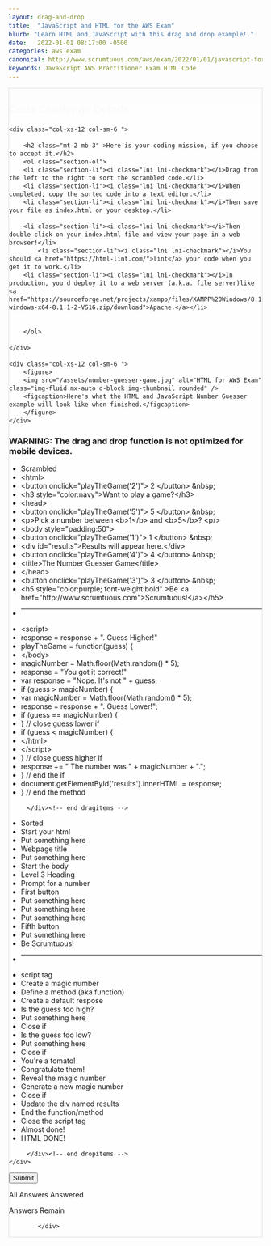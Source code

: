 ```yaml
---
layout: drag-and-drop
title:  "JavaScript and HTML for the AWS Exam"
blurb: "Learn HTML and JavaScript with this drag and drop example!."
date:   2022-01-01 08:17:00 -0500
categories: aws exam
canonical: http://www.scrumtuous.com/aws/exam/2022/01/01/javascript-for-aws-practitioner.html
keywords: JavaScript AWS Practitioner Exam HTML Code
---
```

	
			
<div style="border: 1px solid #DEDEDE;" class="main col col-12 col-sm-12  col-md-12 col-lg-12 order-1 order-sm-1 order-lg-1 mb-3 mt-3">


<div class="quiz-wrapper mt-3 mb-3" style="background: #FEFEFE;">
<h2 style="color:#FAFAFA"><span class="section-title" >Code Challenge Details</span></h2>




<div class="row mt-3 mb-3">

	<div class="col-xs-12 col-sm-6 ">

		<h2 class="mt-2 mb-3" >Here is your coding mission, if you choose to accept it.</h2>
		<ol class="section-ol">
		<li class="section-li"><i class="lni lni-checkmark"></i>Drag from the left to the right to sort the scrambled code.</li>
		<li class="section-li"><i class="lni lni-checkmark"></i>When completed, copy the sorted code into a text editor.</li>
		<li class="section-li"><i class="lni lni-checkmark"></i>Then save your file as index.html on your desktop.</li>
			
		<li class="section-li"><i class="lni lni-checkmark"></i>Then double click on your index.html file and view your page in a web browser!</li>
			<li class="section-li"><i class="lni lni-checkmark"></i>You should <a href="https://html-lint.com/">lint</a> your code when you get it to work.</li>
		<li class="section-li"><i class="lni lni-checkmark"></i>In production, you'd deploy it to a web server (a.k.a. file server)like <a href="https://sourceforge.net/projects/xampp/files/XAMPP%20Windows/8.1.1/xampp-windows-x64-8.1.1-2-VS16.zip/download">Apache.</a></li>
		
		
		</ol>	

	</div>

	<div class="col-xs-12 col-sm-6 ">
		<figure>
		<img src="/assets/number-guesser-game.jpg" alt="HTML for AWS Exam" class="img-fluid mx-auto d-block img-thumbnail rounded" />
		<figcaption>Here's what the HTML and JavaScript Number Guesser example will look like when finished.</figcaption>
		</figure>
	</div>


</div>




<h3>WARNING: The drag and drop function is not optimized for mobile devices.</h3>
    <div class="row mt-3 mb-3">
	
<div class="col-xs-12 col-sm-6  dragitems">
		 
<div class="unsorted w-100">
	 
<ul class="options w-100 p-3">


<li class="title title-scrambled">Scrambled</li>

<li class="option" data-target="1"><span class="option-data"> &lt;html&gt; </span></li>
<li class="option" data-target="10"><span class="option-data"> &lt;button onclick=&quot;playTheGame(&#39;2&#39;)&quot;&gt; 2 &lt;/button&gt; &amp;nbsp; </span></li>
<li class="option" data-target="6"><span class="option-data"> &lt;h3 style=&quot;color:navy&quot;&gt;Want to play a game?&lt;/h3&gt; </span></li>
<li class="option" data-target="2"><span class="option-data">    &lt;head&gt; </span></li>

<li class="option" data-target="13"><span class="option-data"> &lt;button onclick=&quot;playTheGame(&#39;5&#39;)&quot;&gt; 5 &lt;/button&gt; &amp;nbsp; </span></li>
<li class="option" data-target="7"><span class="option-data"> &lt;p&gt;Pick a number between &lt;b&gt;1&lt;/b&gt; and &lt;b&gt;5&lt;/b&gt;? &lt;p/&gt; </span></li>
<li class="option" data-target="5"><span class="option-data">  &lt;body style=&quot;padding:50&quot;&gt; </span></li>
<li class="option" data-target="9"><span class="option-data"> &lt;button onclick=&quot;playTheGame(&#39;1&#39;)&quot;&gt; 1 &lt;/button&gt; &amp;nbsp; </span></li>
<li class="option" data-target="14"><span class="option-data"> &lt;div id=&quot;results&quot;&gt;Results will appear here.&lt;/div&gt; </span></li>
<li class="option" data-target="12"><span class="option-data"> &lt;button onclick=&quot;playTheGame(&#39;4&#39;)&quot;&gt; 4 &lt;/button&gt; &amp;nbsp; </span></li>
<li class="option" data-target="3"><span class="option-data"> &lt;title&gt;The Number Guesser Game&lt;/title&gt; </span></li>
<li class="option" data-target="4"><span class="option-data">    &lt;/head&gt; </span></li>

<li class="option" data-target="11"><span class="option-data"> &lt;button onclick=&quot;playTheGame(&#39;3&#39;)&quot;&gt; 3 &lt;/button&gt; &amp;nbsp; </span></li>
<li class="option" data-target="77"><span class="option-data"> &lt;h5 style="color:purple; font-weight:bold" &gt;Be &lt;a href=&quot;http://www.scrumtuous.com&quot;&gt;Scrumtuous!&lt;/a&gt;&lt;/h5&gt;</span></li>











<li><hr/></li>


<li class="option" data-target="15"><span class="option-data"> &lt;script&gt; </span></li>
<li class="option" data-target="23"><span class="option-data">    		response = response + &quot;. Guess Higher!&quot; </span></li>
<li class="option" data-target="17"><span class="option-data">    playTheGame = function(guess) { </span></li>
<li class="option" data-target="32"><span class="option-data">    &lt;/body&gt; </span></li>
<li class="option" data-target="28"><span class="option-data"> magicNumber = Math.floor(Math.random() * 5); </span></li>
<li class="option" data-target="26"><span class="option-data"> response = &quot;You got it correct!&quot; 
<li class="option" data-target="18"><span class="option-data">    	var response = &quot;Nope. It&#39;s not &quot; + guess; </span></li>
<li class="option" data-target="19"><span class="option-data">    	if (guess &gt; magicNumber) { </span></li>
<li class="option" data-target="16"><span class="option-data">    var magicNumber = Math.floor(Math.random() * 5); </span></li>
<li class="option" data-target="20"><span class="option-data">    		response = response + &quot;. Guess Lower!&quot;; </span></li>
<li class="option" data-target="25"><span class="option-data"> if (guess == magicNumber) { </span></li>
</span></li>
<li class="option" data-target="21"><span class="option-data">    	} // close guess lower if </span></li>
<li class="option" data-target="22"><span class="option-data">    	if (guess &lt; magicNumber) { </span></li>

<li class="option" data-target="33"><span class="option-data"> &lt;/html&gt; </span></li>
<li class="option" data-target="31"><span class="option-data"> &lt;/script&gt; </span></li>
<li class="option" data-target="24"><span class="option-data">    	} // close guess higher if </span></li>
<li class="option" data-target="27"><span class="option-data"> response += &quot; The number was &quot; + magicNumber + &quot;.&quot;; </span></li>



<li class="option" data-target="28a"><span class="option-data"> } // end the if  </span></li>
<li class="option" data-target="29"><span class="option-data"> document.getElementById(&#39;results&#39;).innerHTML = response;  </span></li>

<li class="option" data-target="30"><span class="option-data"> } // end the method  </span></li>








</ul>

</div>		 
		 
		 </div><!-- end dragitems -->

<div class="col-xs-12 col-sm-6  border-solid border-green dropitems">
		 
<div class="answers w-100">
  

<ul class="options w-100 p-3">
<li class="title title-sorted">Sorted</li>
<li class="sink"><span class="target w-100" data-accept="1">Start your html</span></li>
<li class="sink"><span class="target w-100" data-accept="2">Put something here</span></li>
<li class="sink"><span class="target w-100" data-accept="3">Webpage title</span></li>
<li class="sink"><span class="target w-100" data-accept="4">Put something here</span></li>
<li class="sink"><span class="target w-100" data-accept="5">Start the body</span></li>
<li class="sink"><span class="target w-100" data-accept="6">Level 3 Heading</span></li>
<li class="sink"><span class="target w-100" data-accept="7">Prompt for a number</span></li>

<li class="sink"><span class="target w-100" data-accept="9">First button</span></li>
<li class="sink"><span class="target w-100" data-accept="10">Put something here</span></li>
<li class="sink"><span class="target w-100" data-accept="11">Put something here</span></li>
<li class="sink"><span class="target w-100" data-accept="12">Put something here</span></li>
<li class="sink"><span class="target w-100" data-accept="13">Fifth button</span></li>
<li class="sink"><span class="target w-100" data-accept="14">Put something here</span></li>
<li class="sink"><span class="target w-100" data-accept="77">Be Scrumtuous!</span></li>
<li><hr/></li>
<li class="sink"><span class="target w-100" data-accept="15">script tag</span></li>
<li class="sink"><span class="target w-100" data-accept="16">Create a magic number</span></li>
<li class="sink"><span class="target w-100" data-accept="17">Define a method (aka function)</span></li>
<li class="sink"><span class="target w-100" data-accept="18">Create a default respose</span></li>
<li class="sink"><span class="target w-100" data-accept="19">Is the guess too high?</span></li>
<li class="sink"><span class="target w-100" data-accept="20">Put something here</span></li>
<li class="sink"><span class="target w-100" data-accept="21">Close if</span></li>
<li class="sink"><span class="target w-100" data-accept="22">Is the guess too low?</span></li>
<li class="sink"><span class="target w-100" data-accept="23">Put something here</span></li>
<li class="sink"><span class="target w-100" data-accept="24">Close if</span></li>
<li class="sink"><span class="target w-100" data-accept="25">You're a tomato!</span></li>
<li class="sink"><span class="target w-100" data-accept="26">Congratulate them!</span></li>
<li class="sink"><span class="target w-100" data-accept="27">Reveal the magic number</span></li>
<li class="sink"><span class="target w-100" data-accept="28">Generate a new magic number</span></li>
<li class="sink"><span class="target w-100" data-accept="28a">Close if</span></li>
<li class="sink"><span class="target w-100" data-accept="29">Update the div named results</span></li>
<li class="sink"><span class="target w-100" data-accept="30">End the function/method</span></li>
<li class="sink"><span class="target w-100" data-accept="31">Close the script tag</span></li>
<li class="sink"><span class="target w-100" data-accept="32">Almost done!</span></li>
<li class="sink"><span class="target w-100" data-accept="33">HTML DONE!</span></li>

</ul>

</div>
		 
		 </div><!-- end dropitems -->
    </div>	
	
	
	


 <button type="submit" value="submit">Submit</button>
 <div class="lightbox-bg"></div>
 <div class="status confirm">
   <p>All Answers Answered</p>
 </div>
 <div class="status deny">
   <p>Answers Remain</p>
 </div>
</div>






            </div>
